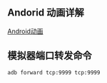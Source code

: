 ## Andorid 动画详解

[Android动画](https://www.cnblogs.com/ldq2016/p/5407061.html "Android动画")

## 模拟器端口转发命令
	adb forward tcp:9999 tcp:9999


